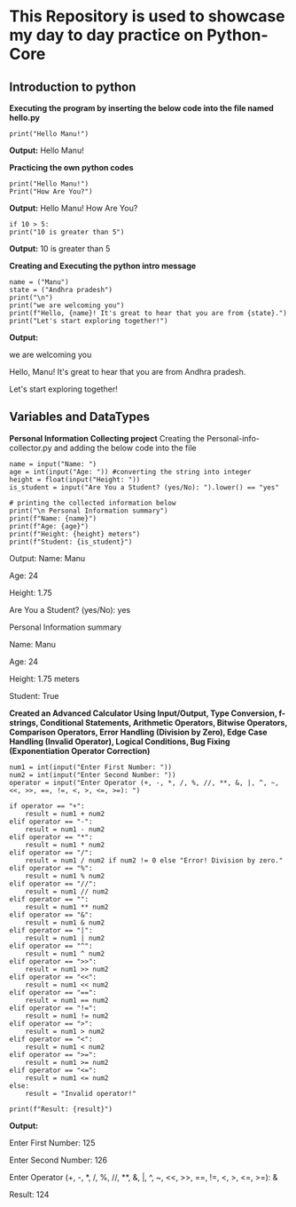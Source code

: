 # This Repository is used to showcase my day to day practice on Python-Core

## Introduction to python

**Executing the program by inserting the below code into the file named hello.py**
```
print("Hello Manu!")
```
**Output:** Hello Manu!

**Practicing the own python codes**
```
print("Hello Manu!")
Print("How Are You?")
```
**Output:** Hello Manu!
        How Are You?

```
if 10 > 5:
print("10 is greater than 5")
```
**Output:** 10 is greater than 5

**Creating and Executing the python intro message**
```
name = ("Manu")
state = ("Andhra pradesh")
print("\n")
print("we are welcoming you")
print(f"Hello, {name}! It's great to hear that you are from {state}.")
print("Let's start exploring together!")
```
**Output:**

we are welcoming you

Hello, Manu! It's great to hear that you are from Andhra pradesh.

Let's start exploring together!


## Variables and DataTypes

**Personal Information Collecting project**
Creating the Personal-info-collector.py and adding the below code into the file
```
name = input("Name: ")
age = int(input("Age: ")) #converting the string into integer
height = float(input("Height: "))
is_student = input("Are You a Student? (yes/No): ").lower() == "yes"

# printing the collected information below
print("\n Personal Information summary")
print(f"Name: {name}")
print(f"Age: {age}")
print(f"Height: {height} meters")
print(f"Student: {is_student}")
```
Output:
Name: Manu

Age: 24

Height: 1.75

Are You a Student? (yes/No): yes


 Personal Information summary

Name: Manu

Age: 24

Height: 1.75 meters

Student: True


**Created an Advanced Calculator Using Input/Output, Type Conversion, f-strings, Conditional Statements, Arithmetic Operators, Bitwise Operators, Comparison Operators, Error Handling (Division by Zero), Edge Case Handling (Invalid Operator), Logical Conditions, Bug Fixing (Exponentiation Operator Correction)**
```
num1 = int(input("Enter First Number: "))
num2 = int(input("Enter Second Number: "))
operator = input("Enter Operator (+, -, *, /, %, //, **, &, |, ^, ~, <<, >>, ==, !=, <, >, <=, >=): ")

if operator == "+":
    result = num1 + num2
elif operator == "-":
    result = num1 - num2
elif operator == "*":
    result = num1 * num2
elif operator == "/":
    result = num1 / num2 if num2 != 0 else "Error! Division by zero."
elif operator == "%":
    result = num1 % num2
elif operator == "//":
    result = num1 // num2
elif operator == "":
    result = num1 ** num2
elif operator == "&":
    result = num1 & num2
elif operator == "|":
    result = num1 | num2
elif operator == "^":
    result = num1 ^ num2
elif operator == ">>":
    result = num1 >> num2
elif operator == "<<":
    result = num1 << num2
elif operator == "==":
    result = num1 == num2
elif operator == "!=":
    result = num1 != num2
elif operator == ">":
    result = num1 > num2
elif operator == "<":
    result = num1 < num2
elif operator == ">=":
    result = num1 >= num2
elif operator == "<=":
    result = num1 <= num2
else:
    result = "Invalid operator!"

print(f"Result: {result}")
```
**Output:**

Enter First Number: 125

Enter Second Number: 126

Enter Operator (+, -, *, /, %, //, **, &, |, ^, ~, <<, >>, ==, !=, <, >, <=, >=): &

Result: 124